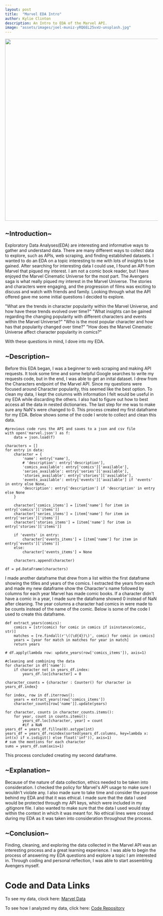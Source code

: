 ```yaml
---
layout: post
title:  "Marvel EDA Intro"
author: Kylie Clinton
description: An Intro to EDA of the Marvel API.
image: "assets/images/joel-muniz-yRQ6EL25vxU-unsplash.jpg"
--- 
```


<img src="{{site.url}}/{{site.baseurl}}/assets/images/Marvel_Logo.svg.png" alt="" style="width:600px;"/>

## ~Introduction~
Exploratory Data Analyses(EDA) are interesting and informative ways to gather and understand data. There are many different ways to collect data to explore, such as APIs, web scraping, and finding established datasets. I wanted to do an EDA on a topic interesting to me with lots of insights to be gained. After searching for interesting data I could use, I found an API from Marvel that piqued my interest. I am not a comic book reader, but I have enjoyed the Marvel Cinematic Universe for the most part. The Avengers saga is what really piqued my interest in the Marvel Universe. The stories and characters were engaging, and the progression of films was exciting to discuss and watch with friends and family. Looking through what the API offered gave me some initial questions I decided to explore.

"What are the trends in character popularity within the Marvel Universe, and how have these trends evolved over time?"
"What insights can be gained regarding the changing popularity with different characters and events within the Marvel Universe?"
"Who is the most popular character and how has that popularity changed over time?"
"How does the Marvel Cinematic Universe affect character popularity in comics?"

With these questions in mind, I dove into my EDA.

## ~Description~
Before this EDA began, I was a beginner to web scraping and making API requests. It took some time and some helpful Google searches to write my requests code, but in the end, I was able to get an inital dataset. I drew from the Characters endpoint of the Marvel API. Since my questions were focused around Character popularity, this seemed like the best option. To clean my data, I kept the columns with information I felt would be useful in my EDA while discarding the others. I also had to figure out how to best access all the data in nested dictionaries. The last step for me was to make sure any NaN's were changed to 0. This process created my first dataframe for my EDA. Below shows some of the code I wrote to collect and clean this data.

```
#previous code runs the API and saves to a json and csv file
with open('marvel.json') as f:
    data = json.load(f)

characters = []
for entry in data:
    character = {
        'name': entry['name'],
        # 'description': entry['description'],
        'comics_available': entry['comics']['available'],
        'series_available': entry['series']['available'],
        'stories_available': entry['stories']['available'],
        'events_available': entry['events']['available'] if 'events' in entry else None,
        'description': entry['description'] if 'description' in entry else None
    }

    character['comics_items'] = [item['name'] for item in entry['comics']['items']]
    character['series_items'] = [item['name'] for item in entry['series']['items']]
    character['stories_items'] = [item['name'] for item in entry['stories']['items']]
    
    if 'events' in entry:
        character['events_items'] = [item['name'] for item in entry['events']['items']]
    else:
        character['events_items'] = None

    characters.append(character)

df = pd.DataFrame(characters)
```

I made another dataframe that drew from a list within the first dataframe showing the titles and years of the comics. I extracted the years from each and made my new dataframe show the Character's name followed by columns for each year Marvel has made comic books. If a character didn't have a comic in a year, I made sure the dataframe showed 0 instead of NaN after cleaning. The year columns a character had comics in were made to be counts instead of the name of the comic. Below is some of the code I used to create this dataframe.

```
def extract_years(comics):
    comics = [str(comic) for comic in comics if isinstance(comic, str)]
    matches = [re.findall(r'\((\d{4})\)', comic) for comic in comics]
    years = [year for match in matches for year in match]
    return years

# df.apply(lambda row: update_years(row['comics_items']), axis=1)

#cleaning and combining the data
for character in df['name']:
    if character not in years_df.index:
        years_df.loc[character] = 0

character_counts = {character : Counter() for character in years_df.index}

for index, row in df.iterrows():
    years = extract_years(row['comics_items'])
    character_counts[row['name']].update(years)

for character, counts in character_counts.items():
    for year, count in counts.items():
        years_df.loc[character, year] = count
        #if a NaN
years_df = years_df.fillna(0).astype(int)
years_df = years_df.reindex(sorted(years_df.columns, key=lambda x: int(x) if x.isdigit() else float('inf')), axis=1)
# sum the mentions for each character
sums = years_df.sum(axis=1)
```

This process concluded creating my second dataframe.

## ~Explanation~
Because of the nature of data collection, ethics needed to be taken into consideration. I checked the policy for Marvel's API usage to make sure I wouldn't violate any. I also made sure to take time and consider the purpose behind my EDA and that it was ethical. I made sure that the data I used would be protected through my API keys, which were included in my .gitignore file. I also wanted to make sure that the data I used would stay within the context in which it was meant for. No ethical lines were crossed during my EDA as it was taken into consideration throughout the process.

## ~Conclusion~
Finding, cleaning, and exploring the data collected in the Marvel API was an interesting process and a great learning experience. I was able to begin the process of answering my EDA questions and explore a topic I am interested in. Through coding and personal reflection, I was able to start assembling Avengers myself.

# Code and Data Links #
To see my data, clock here: <a href= "https://github.com/kylieclinton/edaproject/blob/0db43d2e7688334e079df413c152c07b1b66e171/marvel.csv" target="_blank">Marvel Data</a>

To see how I analyzed my data, click here: <a href = "https://github.com/kylieclinton/edaproject.git" targer="_blank">Code Repository</a>
